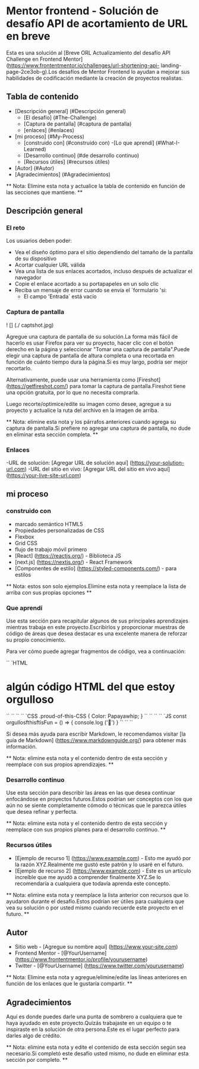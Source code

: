 # Mentor frontend - Solución de desafío API de acortamiento de URL en breve

Esta es una solución al [Breve ORL Actualizamiento del desafío API Challenge en Frontend Mentor] (https://www.frontentmentor.io/challenges/url-shortening-api- landing-page-2ce3ob-g).Los desafíos de Mentor Frontend lo ayudan a mejorar sus habilidades de codificación mediante la creación de proyectos realistas.

## Tabla de contenido

- [Descripción general] (#Descripción general)
  - [El desafío] (#The-Challenge)
  - [Captura de pantalla] (#captura de pantalla)
  - [enlaces] (#enlaces)
- [mi proceso] (#My-Process)
  - [construido con] (#construido con)
  -[Lo que aprendí] (#What-I-Learned)
  - [Desarrollo continuo] (#de desarrollo continuo)
  - [Recursos útiles] (#recursos útiles)
- [Autor] (#Autor)
- [Agradecimientos] (#Agradecimientos)

** Nota: Elimine esta nota y actualice la tabla de contenido en función de las secciones que mantiene. **

## Descripción general

### El reto

Los usuarios deben poder:

- Vea el diseño óptimo para el sitio dependiendo del tamaño de la pantalla de su dispositivo
- Acortar cualquier URL válida
- Vea una lista de sus enlaces acortados, incluso después de actualizar el navegador
- Copie el enlace acortado a su portapapeles en un solo clic
- Reciba un mensaje de error cuando se envía el `formulario 'si:
  - El campo 'Entrada` está vacío

### Captura de pantalla

! [] (./ captshot.jpg)

Agregue una captura de pantalla de su solución.La forma más fácil de hacerlo es usar Firefox para ver su proyecto, hacer clic con el botón derecho en la página y seleccionar "Tomar una captura de pantalla".Puede elegir una captura de pantalla de altura completa o una recortada en función de cuánto tiempo dura la página.Si es muy largo, podría ser mejor recortarlo.

Alternativamente, puede usar una herramienta como [Fireshot] (https://getfireshot.com/) para tomar la captura de pantalla.Fireshot tiene una opción gratuita, por lo que no necesita comprarla.

Luego recorte/optimice/edite su imagen como desee, agregue a su proyecto y actualice la ruta del archivo en la imagen de arriba.

** Nota: elimine esta nota y los párrafos anteriores cuando agrega su captura de pantalla.Si prefiere no agregar una captura de pantalla, no dude en eliminar esta sección completa. **

### Enlaces

-URL de solución: [Agregar URL de solución aquí] (https://your-solution-url.com)
-URL del sitio en vivo: [Agregar URL del sitio en vivo aquí] (https://your-live-site-url.com)

## mi proceso

### construido con

- marcado semántico HTML5
- Propiedades personalizadas de CSS
- Flexbox
- Grid CSS
- flujo de trabajo móvil primero
- [React] (https://reactjs.org/) - Biblioteca JS
- [next.js] (https://nextjs.org/) - React Framework
- [Componentes de estilo] (https://styled-components.com/) - para estilos

** Nota: estos son solo ejemplos.Elimine esta nota y reemplace la lista de arriba con sus propias opciones **

### Que aprendí

Use esta sección para recapitular algunos de sus principales aprendizajes mientras trabaja en este proyecto.Escribirlos y proporcionar muestras de código de áreas que desea destacar es una excelente manera de reforzar su propio conocimiento.

Para ver cómo puede agregar fragmentos de código, vea a continuación:

`` `HTML
<h1> algún código HTML del que estoy orgulloso </h1>
`` `` ``
`` `CSS
.proud-of-this-CSS {
  Color: Papayawhip;
}
`` `` ``
`` `JS
const orgullosfthisftisFun = () => {
  console.log ('🎉')
}
`` `` ``

Si desea más ayuda para escribir Markdown, le recomendamos visitar [la guía de Markdown] (https://www.markdownguide.org/) para obtener más información.

** Nota: elimine esta nota y el contenido dentro de esta sección y reemplace con sus propios aprendizajes. **

### Desarrollo continuo

Use esta sección para describir las áreas en las que desea continuar enfocándose en proyectos futuros.Estos podrían ser conceptos con los que aún no se siente completamente cómodo o técnicas que le parezca útiles que desea refinar y perfecta.

** Nota: elimine esta nota y el contenido dentro de esta sección y reemplace con sus propios planes para el desarrollo continuo. **

### Recursos útiles

- [Ejemplo de recurso 1] (https://www.example.com) - Esto me ayudó por la razón XYZ.Realmente me gustó este patrón y lo usaré en el futuro.
- [Ejemplo de recurso 2] (https://www.example.com) - Este es un artículo increíble que me ayudó a comprender finalmente XYZ.Se lo recomendaría a cualquiera que todavía aprenda este concepto.

** Nota: elimine esta nota y reemplace la lista anterior con recursos que lo ayudaron durante el desafío.Estos podrían ser útiles para cualquiera que vea su solución o por usted mismo cuando recuerde este proyecto en el futuro. **

## Autor

- Sitio web - [Agregue su nombre aquí] (https://www.your-site.com)
- Frontend Mentor - [@YourUsername] (https://www.frontentmentor.io/profile/yourusername)
- Twitter - [@YourUsername] (https://www.twitter.com/yourusername)

** Nota: Elimine esta nota y agregue/elimine/edite las líneas anteriores en función de los enlaces que le gustaría compartir. **

## Agradecimientos

Aquí es donde puedes darle una punta de sombrero a cualquiera que te haya ayudado en este proyecto.Quizás trabajaste en un equipo o te inspiraste en la solución de otra persona.Este es el lugar perfecto para darles algo de crédito.

** Nota: elimine esta nota y edite el contenido de esta sección según sea necesario.Si completó este desafío usted mismo, no dude en eliminar esta sección por completo. **